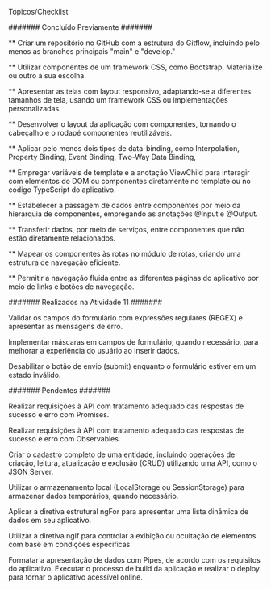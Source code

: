 Tópicos/Checklist


####### Concluído Previamente #######

** Criar um repositório no GitHub com a estrutura do Gitflow, incluindo pelo menos as branches principais "main" e "develop."

** Utilizar componentes de um framework CSS, como Bootstrap, Materialize ou outro à sua escolha.

** Apresentar as telas com layout responsivo, adaptando-se a diferentes tamanhos de tela, usando um framework CSS ou implementações personalizadas.

** Desenvolver o layout da aplicação com componentes, tornando o cabeçalho e o rodapé componentes reutilizáveis.

** Aplicar pelo menos dois tipos de data-binding, como Interpolation, Property Binding, Event Binding, Two-Way Data Binding, 

** Empregar variáveis de template e a anotação ViewChild para interagir com elementos do DOM ou componentes diretamente no template ou no código TypeScript do aplicativo.

** Estabelecer a passagem de dados entre componentes por meio da hierarquia de componentes, empregando as anotações @Input e @Output.

** Transferir dados, por meio de serviços, entre componentes que não estão diretamente relacionados.

** Mapear os componentes às rotas no módulo de rotas, criando uma estrutura de navegação eficiente.

** Permitir a navegação fluida entre as diferentes páginas do aplicativo por meio de links e botões de navegação.




####### Realizados na Atividade 11 #######

Validar os campos do formulário com expressões regulares (REGEX) e apresentar as mensagens de erro.

Implementar máscaras em campos de formulário, quando necessário, para melhorar a experiência do usuário ao inserir dados.

Desabilitar o botão de envio (submit) enquanto o formulário estiver em um estado inválido.




####### Pendentes ####### 

Realizar requisições à API com tratamento adequado das respostas de sucesso e erro com Promises.

Realizar requisições à API com tratamento adequado das respostas de sucesso e erro com Observables.

Criar o cadastro completo de uma entidade, incluindo operações de criação, leitura, atualização e exclusão (CRUD) utilizando uma API, como o JSON Server.

Utilizar o armazenamento local (LocalStorage ou SessionStorage) para armazenar dados temporários, quando necessário.

Aplicar a diretiva estrutural ngFor para apresentar uma lista dinâmica de dados em seu aplicativo.

Utilizar a diretiva ngIf para controlar a exibição ou ocultação de elementos com base em condições específicas.

Formatar a apresentação de dados com Pipes, de acordo com os requisitos do aplicativo.
Executar o processo de build da aplicação e realizar o deploy para tornar o aplicativo acessível online.